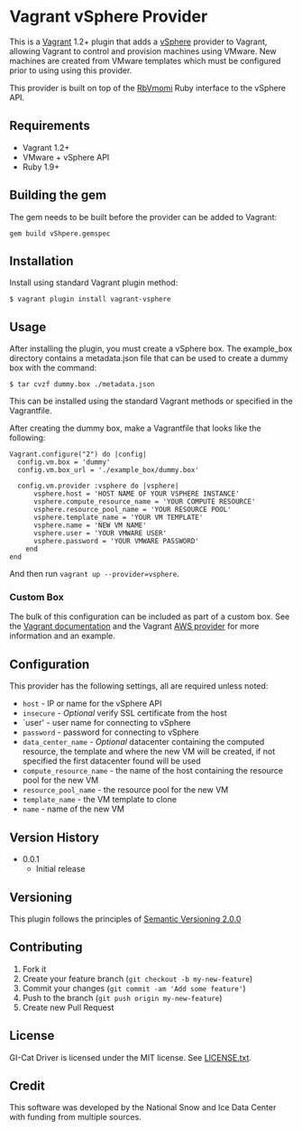 # Vagrant vSphere Provider

This is a [Vagrant](http://www.vagrantup.com) 1.2+ plugin that adds a [vSphere](http://pubs.vmware.com/vsphere-50/index.jsp?topic=%2Fcom.vmware.wssdk.apiref.doc_50%2Fright-pane.html)
provider to Vagrant, allowing Vagrant to control and provision machines using VMware. New machines are created from VMware templates which must be configured prior to using using
this provider.

This provider is built on top of the [RbVmomi](https://github.com/rlane/rbvmomi) Ruby interface to the vSphere API.

## Requirements
* Vagrant 1.2+
* VMware + vSphere API
* Ruby 1.9+

## Building the gem

The gem needs to be built before the provider can be added to Vagrant:

```
gem build vShpere.gemspec
```

## Installation

Install using standard Vagrant plugin method:

```
$ vagrant plugin install vagrant-vsphere
```

## Usage

After installing the plugin, you must create a vSphere box. The example_box directory contains a metadata.json file
that can be used to create a dummy box with the command:

```
$ tar cvzf dummy.box ./metadata.json
```

This can be installed using the standard Vagrant methods or specified in the Vagrantfile.

After creating the dummy box, make a Vagrantfile that looks like the following:

```
Vagrant.configure("2") do |config|
  config.vm.box = 'dummy'
  config.vm.box_url = './example_box/dummy.box'

  config.vm.provider :vsphere do |vsphere|
      vsphere.host = 'HOST NAME OF YOUR VSPHERE INSTANCE'
      vsphere.compute_resource_name = 'YOUR COMPUTE RESOURCE'
      vsphere.resource_pool_name = 'YOUR RESOURCE POOL'
      vsphere.template_name = 'YOUR VM TEMPLATE'
      vsphere.name = 'NEW VM NAME'
      vsphere.user = 'YOUR VMWARE USER'
      vsphere.password = 'YOUR VMWARE PASSWORD'
    end
end
```

And then run `vagrant up --provider=vsphere`.

### Custom Box

The bulk of this configuration can be included as part of a custom box. See the [Vagrant documentation](http://docs.vagrantup.com/v2/boxes.html)
and the Vagrant [AWS provider](https://github.com/mitchellh/vagrant-aws/tree/master/example_box) for more information and an example.

## Configuration

This provider has the following settings, all are required unless noted:

* `host` -  IP or name for the vSphere API
* `insecure` - _Optional_ verify SSL certificate from the host
* `user' - user name for connecting to vSphere
* `password` - password  for connecting to vSphere
* `data_center_name` - _Optional_ datacenter containing the computed resource, the template and where the new VM will be created, if not specified the first datacenter found will be used
* `compute_resource_name` - the name of the host containing the resource pool for the new VM
* `resource_pool_name` - the resource pool for the new VM
* `template_name` - the VM template to clone
* `name` - name of the new VM

## Version History
* 0.0.1
  * Initial release

## Versioning

This plugin follows the principles of [Semantic Versioning 2.0.0](http://semver.org/)

## Contributing

1. Fork it
2. Create your feature branch (`git checkout -b my-new-feature`)
3. Commit your changes (`git commit -am 'Add some feature'`)
4. Push to the branch (`git push origin my-new-feature`)
5. Create new Pull Request

## License

GI-Cat Driver is licensed under the MIT license. See [LICENSE.txt][license].

[license]: https://raw.github.com/nsidc/vagrant-vsphere/master/LICENSE.txt

## Credit

This software was developed by the National Snow and Ice Data Center with funding from multiple sources.
